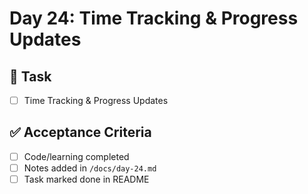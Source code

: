 # Day 24: Time Tracking & Progress Updates

## 🎯 Task
- [ ] Time Tracking & Progress Updates

## ✅ Acceptance Criteria
- [ ] Code/learning completed
- [ ] Notes added in `/docs/day-24.md`
- [ ] Task marked done in README
